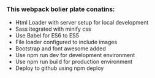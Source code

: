
 <h3>This webpack bolier plate conatins:</h3>
  <ul class="list-group text-dark">
    <li class="list-group-item">Html Loader with server setup for local development</li>
    <li class="list-group-item">Sass itegrated with minify css</li>
    <li class="list-group-item">Use Babel for ES6 to ES5</li>
    <li class="list-group-item">File loader configured  to include images</li>
    <li class="list-group-item">Bootstrap and font awesome added</li>
    <li class="list-group-item">Use npm run dev for development environment</li>
    <li class="list-group-item">Use npm run build for production environment</li>
    <li class="list-group-item">Deploy to github using npm deploy</li>
  </ul>